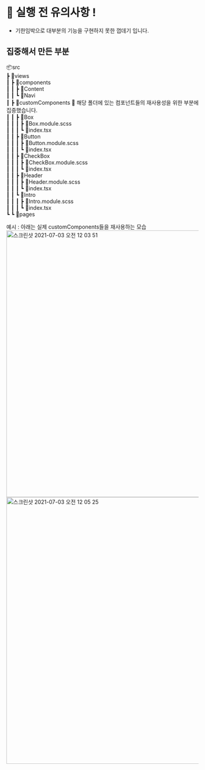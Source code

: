 # 🚨 실행 전 유의사항 !
- 기한임박으로 대부분의 기능을 구현하지 못한 껍데기 입니다.

## 집중해서 만든 부분
📦src  
 ┣ 📂views  
 ┃ ┣ 📂components  
 ┃ ┃ ┣ 📂Content  
 ┃ ┃ ┗ 📂Navi  
 ┃ ┣ 📂customComponents  🚨 해당  폴더에 있는 컴포넌트들의 재사용성을 위한 부분에 집중했습니다.  
 ┃ ┃ ┣ 📂Box  
 ┃ ┃ ┃ ┣ 📜Box.module.scss  
 ┃ ┃ ┃ ┗ 📜index.tsx  
 ┃ ┃ ┣ 📂Button  
 ┃ ┃ ┃ ┣ 📜Button.module.scss  
 ┃ ┃ ┃ ┗ 📜index.tsx  
 ┃ ┃ ┣ 📂CheckBox  
 ┃ ┃ ┃ ┣ 📜CheckBox.module.scss   
 ┃ ┃ ┃ ┗ 📜index.tsx   
 ┃ ┃ ┣ 📂Header  
 ┃ ┃ ┃ ┣ 📜Header.module.scss    
 ┃ ┃ ┃ ┗ 📜index.tsx    
 ┃ ┃ ┗ 📂Intro  
 ┃ ┃ ┃ ┣ 📜Intro.module.scss  
 ┃ ┃ ┃ ┗ 📜index.tsx  
 ┗ ┗ 📂pages  
 
 
 예시 : 아래는 실제 customComponents들을 재사용하는 모습  
<img width="700" alt="스크린샷 2021-07-03 오전 12 03 51" src="https://user-images.githubusercontent.com/54474732/124294269-75067e00-db92-11eb-8b90-b9383ca94d6f.png">
<img width="700" alt="스크린샷 2021-07-03 오전 12 05 25" src="https://user-images.githubusercontent.com/54474732/124294286-7768d800-db92-11eb-95d1-0c5a03bcf290.png">


